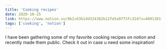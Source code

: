 ```yaml
---
title: 'Cooking recipes'
date: 2020-10-25
link: https://www.notion.so/8b1c63b1dd324382b12fe5a97f3fc324?v=4091301fde544e498969443d19a333c3
tags: ['cooking', 'notion']
---
```


I have been gathering some of my favorite cooking recipes on notion and recently made them public. Check it out in case u need some inspiration!
